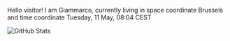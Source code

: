 Hello visitor! I am Giammarco, currently living in space coordinate Brussels and time coordinate Tuesday, 11 May, 08:04 CEST

![GitHub Stats](https://github-readme-stats.vercel.app/api?username=grcasanova)
